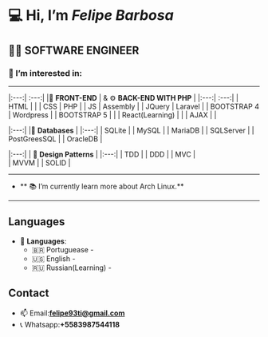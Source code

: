 :computer: Hi, I’m *Felipe Barbosa*
===================================
:man_technologist: SOFTWARE ENGINEER
-----------------------------------
### 👀 I’m interested in:
-----------------------------------

 |:---:| :---:|
 |:art: **FRONT-END**  |  & :gear: **BACK-END WITH PHP** |
 |:---:| :---:|
 | HTML                 |                              |
 | CSS                  | PHP                          |
 | JS                   | Assembly                     |
 | JQuery               | Laravel                      |
 | BOOTSTRAP 4          | Wordpress                    |
 | BOOTSTRAP 5          |                              |
 | React(Learning)      |                              |
 | AJAX                 |                              |


 
|:---:|
|:floppy_disk: **Databases**   |
|:---:|
|    SQLite                    |
|    MySQL                     |
|    MariaDB                   |
|    SQLServer                 |
|    PostGreesSQL              |
|    OracleDB                  |

|:---:|
| :triangular_ruler: **Design Patterns** | 
|:---:|
|       TDD          |
|       DDD          |
|       MVC          |       
|       MVVM         |
|       SOLID        |
      
 
------------------------------------------------------------------------------------------------

     
- ** :books: I’m currently learn more about Arch Linux.**


------------------------------------------------------------------------------------------------




Languages
------------------------------------------------------------------------------------------------

-  :speech_balloon: **Languages**:
    * :brazil: Portuguease -
    * :us: English -
    * :ru: Russian(Learning) -
 


Contact
------------------------------------------------------------------------------------------------
  
- 📫 Email:**felipe93ti@gmail.com**
- 📞 Whatsapp:**+5583987544118**
